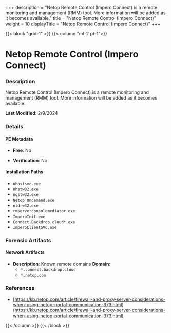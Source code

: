 +++
description = "Netop Remote Control (Impero Connect) is a remote monitoring and management (RMM) tool. More information will be added as it becomes available."
title = "Netop Remote Control (Impero Connect)"
weight = 10
displayTitle = "Netop Remote Control (Impero Connect)"
+++


{{< block "grid-1" >}}
{{< column "mt-2 pt-1">}}

# Netop Remote Control (Impero Connect)


### Description

Netop Remote Control (Impero Connect) is a remote monitoring and management (RMM) tool. More information will be added as it becomes available.



**Last Modified**: 2/9/2024

### Details


#### PE Metadata


- **Free**: No

- **Verification**: No




#### Installation Paths
- `nhostsvc.exe`
- `nhstw32.exe`
- `ngstw32.exe`
- `Netop Ondemand.exe`
- `nldrw32.exe`
- `rmserverconsolemediator.exe`
- `ImperoInit.exe`
- `Connect.Backdrop.cloud*.exe`
- `ImperoClientSVC.exe`

### Forensic Artifacts




#### Network Artifacts

- **Description**: Known remote domains
  **Domain**:
    - `*.connect.backdrop.cloud`
    - `*.netop.com`





### References
- [https://kb.netop.com/article/firewall-and-proxy-server-considerations-when-using-netop-portal-communication-373.html](https://kb.netop.com/article/firewall-and-proxy-server-considerations-when-using-netop-portal-communication-373.html)



{{< /column >}}
{{< /block >}}
